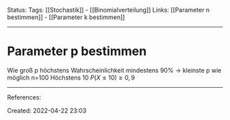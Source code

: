 Status:
Tags: [[Stochastik]] - [[Binomialverteilung]]
Links: [[Parameter n bestimmen]] - [[Parameter k bestimmen]]
___
# Parameter p bestimmen

Wie groß p höchstens 
Wahrscheinlichkeit mindestens 90% -> kleinste p wie möglich
n=100
Höchstens 10 
$P(X\leq 10)\geq 0,9$
___
References:

Created: 2022-04-22 23:03